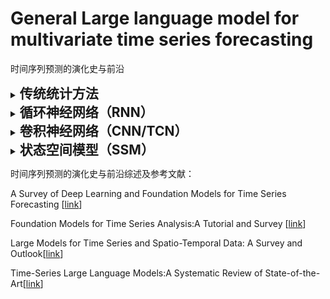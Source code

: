 # General Large language model for multivariate time series forecasting

时间序列预测的演化史与前沿


<details><summary><h2 style="display: inline;"> 传统统计方法 </h2></summary>

预测与分类任务（Forecasting or Classification）
Date|Method|Type|Conference/Journal|Paper Title and Paper Interpretation|Code
-----|----|-----|-----|-----|-----

异常检测任务（Anomaly Detection）
Date|Method|Type|Conference/Journal|Paper Title and Paper Interpretation|Code
-----|----|-----|-----|-----|-----

数据插补与修复（Imputation/Recovery）
Date|Method|Type|Conference/Journal|Paper Title and Paper Interpretation|Code
-----|----|-----|-----|-----|-----

时空数据挖掘（Spatio-Temporal Forecasting）
Date|Method|Type|Conference/Journal|Paper Title and Paper Interpretation|Code
-----|----|-----|-----|-----|-----

</details>

<details><summary><h2 style="display: inline;"> 循环神经网络（RNN）</h2></summary>

预测与分类任务（Forecasting or Classification）
Date|Method|Type|Conference/Journal|Paper Title and Paper Interpretation|Code
-----|----|-----|-----|-----|-----

异常检测任务（Anomaly Detection）
Date|Method|Type|Conference/Journal|Paper Title and Paper Interpretation|Code
-----|----|-----|-----|-----|-----

数据插补与修复（Imputation/Recovery）
Date|Method|Type|Conference/Journal|Paper Title and Paper Interpretation|Code
-----|----|-----|-----|-----|-----

时空数据挖掘（Spatio-Temporal Forecasting）
Date|Method|Type|Conference/Journal|Paper Title and Paper Interpretation|Code
-----|----|-----|-----|-----|-----

</details>

<details><summary><h2 style="display: inline;"> 卷积神经网络（CNN/TCN） </h2></summary>

预测与分类任务（Forecasting or Classification）
Date|Method|Type|Conference/Journal|Paper Title and Paper Interpretation|Code
-----|----|-----|-----|-----|-----

异常检测任务（Anomaly Detection）
Date|Method|Type|Conference/Journal|Paper Title and Paper Interpretation|Code
-----|----|-----|-----|-----|-----

数据插补与修复（Imputation/Recovery）
Date|Method|Type|Conference/Journal|Paper Title and Paper Interpretation|Code
-----|----|-----|-----|-----|-----

时空数据挖掘（Spatio-Temporal Forecasting）
Date|Method|Type|Conference/Journal|Paper Title and Paper Interpretation|Code
-----|----|-----|-----|-----|-----

</details>

<details><summary><h2 style="display: inline;"> 状态空间模型（SSM） </h2></summary>

预测与分类任务（Forecasting or Classification）
Date|Method|Type|Conference/Journal|Paper Title and Paper Interpretation|Code
-----|----|-----|-----|-----|-----

异常检测任务（Anomaly Detection）
Date|Method|Type|Conference/Journal|Paper Title and Paper Interpretation|Code
-----|----|-----|-----|-----|-----

数据插补与修复（Imputation/Recovery）
Date|Method|Type|Conference/Journal|Paper Title and Paper Interpretation|Code
-----|----|-----|-----|-----|-----

时空数据挖掘（Spatio-Temporal Forecasting）
Date|Method|Type|Conference/Journal|Paper Title and Paper Interpretation|Code
-----|----|-----|-----|-----|-----

</details>




时间序列预测的演化史与前沿综述及参考文献：

A Survey of Deep Learning and Foundation Models for Time Series Forecasting [[link](https://doi.org/10.1145/nnnnnnn.nnnnnnn)]

Foundation Models for Time Series Analysis:A Tutorial and Survey [[link](https://doi.org/10.1145/3637528.3671451)]

Large Models for Time Series and Spatio-Temporal Data: A Survey and Outlook[[link](https://arxiv.org/abs/2310.10196)]

Time-Series Large Language Models:A Systematic Review of State-of-the-Art[[link](https://ieeexplore.ieee.org/iel8/6287639/6514899/10856008.pdf)]
